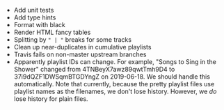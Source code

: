 - Add unit tests
- Add type hints
- Format with black
- Render HTML fancy tables
- Splitting by `" | "` breaks for some tracks
- Clean up near-duplicates in cumulative playlists
- Travis fails on non-master upstream branches
- Apparently playlist IDs can change. For example, "Songs to Sing in the
  Shower" changed from 4TNBeyX7awz89qwtTmh9D4 to 37i9dQZF1DWSqmBTGDYngZ on
  2019-06-18. We should handle this automatically. Note that currently, because
  the pretty playlist files use playlist names as the filenames, we don't lose
  history. However, we *do* lose history for plain files.
